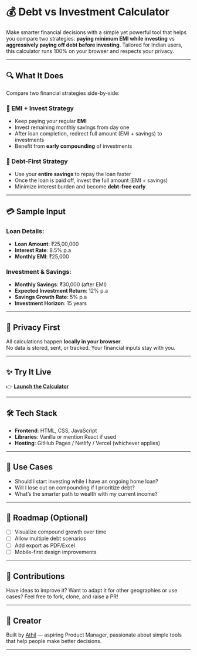 # 💰 Debt vs Investment Calculator

Make smarter financial decisions with a simple yet powerful tool that helps you compare two strategies: **paying minimum EMI while investing** vs **aggressively paying off debt before investing**. Tailored for Indian users, this calculator runs 100% on your browser and respects your privacy.

---

## 🔍 What It Does

Compare two financial strategies side-by-side:

### 🎯 EMI + Invest Strategy
- Keep paying your regular **EMI**
- Invest remaining monthly savings from day one
- After loan completion, redirect full amount (EMI + savings) to investments
- Benefit from **early compounding** of investments

### 🚀 Debt-First Strategy
- Use your **entire savings** to repay the loan faster
- Once the loan is paid off, invest the full amount (EMI + savings)
- Minimize interest burden and become **debt-free early**

---

## 💳 Sample Input

### Loan Details:
- **Loan Amount**: ₹25,00,000  
- **Interest Rate**: 8.5% p.a  
- **Monthly EMI**: ₹25,000  

### Investment & Savings:
- **Monthly Savings**: ₹30,000 (after EMI)
- **Expected Investment Return**: 12% p.a  
- **Savings Growth Rate**: 5% p.a  
- **Investment Horizon**: 15 years

---

## 🔐 Privacy First

All calculations happen **locally in your browser**.  
No data is stored, sent, or tracked. Your financial inputs stay with you.

---

## ✨ Try It Live

👉 [**Launch the Calculator**](https://loan-vs-investment.web.app/)

---

## 🛠 Tech Stack

- **Frontend**: HTML, CSS, JavaScript
- **Libraries**: Vanilla or mention React if used
- **Hosting**: GitHub Pages / Netlify / Vercel (whichever applies)

---

## 📌 Use Cases

- Should I start investing while I have an ongoing home loan?
- Will I lose out on compounding if I prioritize debt?
- What’s the smarter path to wealth with my current income?

---

## 🚧 Roadmap (Optional)

- [ ] Visualize compound growth over time  
- [ ] Allow multiple debt scenarios  
- [ ] Add export as PDF/Excel  
- [ ] Mobile-first design improvements

---

## 🤝 Contributions

Have ideas to improve it? Want to adapt it for other geographies or use cases? Feel free to fork, clone, and raise a PR!

---

## 🧠 Creator

Built by [Athil](https://github.com/athil5360) — aspiring Product Manager, passionate about simple tools that help people make better decisions.

---
